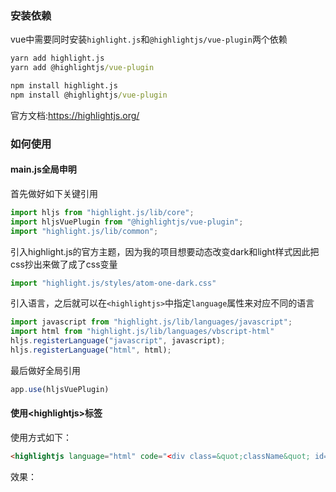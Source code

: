 <!--
title:vue3中使用highlight.js
date:2024-08-02 03:30:58
tags: -Vue -highlightjs
-->

### 安装依赖
vue中需要同时安装`highlight.js`和`@highlightjs/vue-plugin`两个依赖
```cmd
yarn add highlight.js
yarn add @highlightjs/vue-plugin

npm install highlight.js
npm install @highlightjs/vue-plugin 
```
官方文档:<https://highlightjs.org/>

### 如何使用
#### main.js全局申明
首先做好如下关键引用
```javascript
import hljs from "highlight.js/lib/core";
import hljsVuePlugin from "@highlightjs/vue-plugin";
import "highlight.js/lib/common";
```
引入highlight.js的官方主题，因为我的项目想要动态改变dark和light样式因此把css抄出来做了成了css变量
```javascript
import "highlight.js/styles/atom-one-dark.css"

```
引入语言，之后就可以在`<highlightjs>`中指定`language`属性来对应不同的语言
```javascript
import javascript from "highlight.js/lib/languages/javascript"; 
import html from "highlight.js/lib/languages/vbscript-html"
hljs.registerLanguage("javascript", javascript);
hljs.registerLanguage("html", html);
```
最后做好全局引用 
```javascript
app.use(hljsVuePlugin)
```
#### 使用\<highlightjs\>标签
使用方式如下：
```html
<highlightjs language="html" code="<div class=&quot;className&quot; id=&quot;id&quot;></div>"></highlightjs>
```
效果：
<highlightjs language="html" code="<div class=&quot;className&quot; id=&quot;id&quot;></div>"></highlightjs>